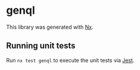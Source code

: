# genql

This library was generated with [Nx](https://nx.dev).

## Running unit tests

Run `nx test genql` to execute the unit tests via [Jest](https://jestjs.io).
